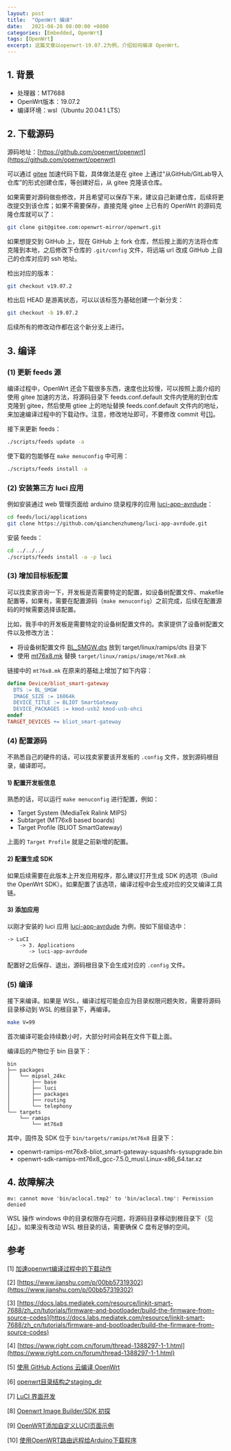 ```yaml
---
layout: post
title:  "OpenWrt 编译"
date:   2021-08-28 08:00:00 +0800
categories: [Embedded, OpenWrt]
tags: [OpenWrt]
excerpt: 这篇文章以openwrt-19.07.2为例，介绍如何编译 OpenWrt。
---
```


## 1. 背景

- 处理器：MT7688
- OpenWrt版本：19.07.2
- 编译环境：wsl（Ubuntu 20.04.1 LTS）

## 2. 下载源码

源码地址：[https://github.com/openwrt/openwrt](https://github.com/openwrt/openwrt)

可以通过 [gitee](https://gitee.com/) 加速代码下载，具体做法是在 gitee 上通过“从GitHub/GitLab导入仓库”的形式创建仓库，等创建好后，从 gitee 克隆该仓库。

如果需要对源码做些修改，并且希望可以保存下来，建议自己新建仓库，后续将更改提交到该仓库；如果不需要保存，直接克隆 gitee 上已有的 OpenWrt 的源码克隆仓库就可以了：

```bash
git clone git@gitee.com:openwrt-mirror/openwrt.git
```

如果想提交到 GitHub 上，现在 GitHub 上 fork 仓库，然后按上面的方法将仓库克隆到本地，之后修改下仓库的 `.git/config` 文件，将远端 url 改成 GitHub 上自己的仓库对应的 ssh 地址。

检出对应的版本：

```bash
git checkout v19.07.2
```

检出后 HEAD 是游离状态，可以以该标签为基础创建一个新分支：

```bash
git checkout -b 19.07.2
```

后续所有的修改动作都在这个新分支上进行。

## 3. 编译

### (1) 更新 feeds 源

编译过程中，OpenWrt 还会下载很多东西，速度也比较慢，可以按照上面介绍的使用 gitee 加速的方法，将源码目录下 feeds.conf.default 文件内使用的到仓库克隆到 gitee，然后使用 gtiee 上的地址替换 feeds.conf.default 文件内的地址，来加速编译过程中的下载动作。注意，修改地址即可，不要修改 commit 号[[1]](https://www.cnblogs.com/thammer/p/13531058.html)。

接下来更新 feeds：

```bash
./scripts/feeds update -a
```

使下载的包能够在 `make menuconfig` 中可用：

```bash
./scripts/feeds install -a
```

### (2) 安装第三方 luci 应用

例如安装通过 web 管理页面给 arduino 烧录程序的应用 [luci-app-avrdude](https://github.com/qianchenzhumeng/luci-app-avrdude)：

```bash
cd feeds/luci/applications
git clone https://github.com/qianchenzhumeng/luci-app-avrdude.git
```

安装 feeds：

```bash
cd ../../../
./scripts/feeds install -a -p luci
```

### (3) 增加目标板配置

可以找卖家咨询一下，开发板是否需要特定的配置，如设备树配置文件、makefile配置等，如果有，需要在配置源码（`make menuconfig`）之前完成，后续在配置源码的时候需要选择该配置。

比如，我手中的开发板是需要特定的设备树配置文件的。卖家提供了设备树配置文件以及修改方法：

- 将设备树配置文件 [BL_SMGW.dts](https://github.com/qianchenzhumeng/bliot_config/blob/master/BL_SMGW.dts) 放到 target/linux/ramips/dts 目录下
- 使用 [mt76x8.mk](https://github.com/qianchenzhumeng/bliot_config/blob/master/mt76x8.mk) 替换 `target/linux/ramips/image/mt76x8.mk`

链接中的 `mt76x8.mk` 在原来的基础上增加了如下内容：

```makefile
define Device/bliot_smart-gateway
  DTS := BL_SMGW
  IMAGE_SIZE := 16064k
  DEVICE_TITLE := BLIOT SmartGateway
  DEVICE_PACKAGES := kmod-usb2 kmod-usb-ohci
endef
TARGET_DEVICES += bliot_smart-gateway
```

### (4) 配置源码

不熟悉自己的硬件的话，可以找卖家要该开发板的 `.config` 文件，放到源码根目录，编译即可。

####  1) 配置开发板信息

熟悉的话，可以运行 `make menuconfig` 进行配置，例如：

- Target System (MediaTek Ralink MIPS)
- Subtarget (MT76x8 based boards)
- Target Profile (BLIOT SmartGateway)

上面的 `Target Profile` 就是之前新增的配置。

####  2) 配置生成 SDK

如果后续需要在此版本上开发应用程序，那么建议打开生成 SDK 的选项（Build the OpenWrt SDK）。如果配置了该选项，编译过程中会生成对应的交叉编译工具链。

####  3) 添加应用

以刚才安装的 luci 应用 [luci-app-avrdude](https://github.com/qianchenzhumeng/luci-app-avrdude) 为例，按如下层级选中：

```
-> LuCI
    -> 3. Applications
       -> luci-app-avrdude
```

配置好之后保存、退出，源码根目录下会生成对应的 `.config` 文件。

### (5) 编译

接下来编译。如果是 WSL，编译过程可能会应为目录权限问题失败，需要将源码目录移动到 WSL 的根目录下，再编译。

```bash
make V=99
```

首次编译可能会持续数小时，大部分时间会耗在文件下载上面。

编译后的产物位于 bin 目录下：

```
bin
├── packages
│   └── mipsel_24kc
│       ├── base
│       ├── luci
│       ├── packages
│       ├── routing
│       └── telephony
└── targets
    └── ramips
        └── mt76x8
```

其中，固件及 SDK 位于 `bin/targets/ramips/mt76x8` 目录下：

- openwrt-ramips-mt76x8-bliot_smart-gateway-squashfs-sysupgrade.bin
- openwrt-sdk-ramips-mt76x8_gcc-7.5.0_musl.Linux-x86_64.tar.xz

## 4. 故障解决

```
mv: cannot move 'bin/aclocal.tmp2' to 'bin/aclocal.tmp': Permission denied
```

WSL 操作 windows 中的目录权限存在问题，将源码目录移动到根目录下（见[[4]](https://www.right.com.cn/forum/thread-1388297-1-1.html)）。如果没有改动 WSL 根目录的话，需要确保 C 盘有足够的空间。

## 参考

[1] [加速openwrt编译过程中的下载动作](https://www.cnblogs.com/thammer/p/13531058.html)

[2] [https://www.jianshu.com/p/00bb57319302](https://www.jianshu.com/p/00bb57319302)

[3] [https://docs.labs.mediatek.com/resource/linkit-smart-7688/zh_cn/tutorials/firmware-and-bootloader/build-the-firmware-from-source-codes](https://docs.labs.mediatek.com/resource/linkit-smart-7688/zh_cn/tutorials/firmware-and-bootloader/build-the-firmware-from-source-codes)

[4] [https://www.right.com.cn/forum/thread-1388297-1-1.html](https://www.right.com.cn/forum/thread-1388297-1-1.html)

[5] [使用 GitHub Actions 云编译 OpenWrt](https://www.cnblogs.com/lsgxeva/p/13742939.html) 

[6] [openwrt目录结构之staging_dir](https://blog.csdn.net/lixiaofeng0/article/details/109901620)

[7] [LuCI 界面开发](https://blog.csdn.net/qq_28812525/article/details/103870169)

[8] [Openwrt Image Builder/SDK 初探](https://www.cnblogs.com/tanhangbo/p/4559168.html)

[9] [OpenWRT添加自定义LUCI页面示例](https://blog.csdn.net/kakabuqinuo/article/details/103364029)

[10] [使用OpenWRT路由远程给Arduino下载程序](https://www.geek-workshop.com/thread-5816-1-1.html)

